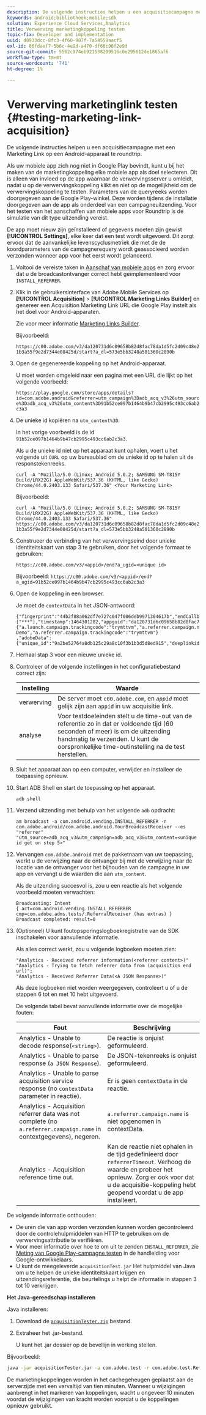 ```yaml
---
description: De volgende instructies helpen u een acquisitiecampagne met een Marketing Link op een Android-apparaat te roundtrip.
keywords: android;bibliotheek;mobile;sdk
solution: Experience Cloud Services,Analytics
title: Verwerving marketingkoppeling testen
topic-fix: Developer and implementation
uuid: d0933dcc-8fc3-4f60-987f-7a54559aacf5
exl-id: 86fdaef7-5b6c-4e9d-a470-df66c96f2e9d
source-git-commit: 5562c974eb921538209516c0e295612de1865af6
workflow-type: tm+mt
source-wordcount: '741'
ht-degree: 1%

---
```


# Verwerving marketinglink testen {#testing-marketing-link-acquisition}

De volgende instructies helpen u een acquisitiecampagne met een Marketing Link op een Android-apparaat te roundtrip.

Als uw mobiele app zich nog niet in Google Play bevindt, kunt u bij het maken van de marketingkoppeling elke mobiele app als doel selecteren. Dit is alleen van invloed op de app waarnaar de verwervingsserver u omleidt, nadat u op de verwervingskoppeling klikt en niet op de mogelijkheid om de verwervingskoppeling te testen. Parameters van de queryreeks worden doorgegeven aan de Google Play-winkel. Deze worden tijdens de installatie doorgegeven aan de app als onderdeel van een campagneuitzending. Voor het testen van het aanschaffen van mobiele apps voor Roundtrip is de simulatie van dit type uitzending vereist.

De app moet nieuw zijn geïnstalleerd of gegevens moeten zijn gewist **[!UICONTROL Settings]**, elke keer dat een test wordt uitgevoerd. Dit zorgt ervoor dat de aanvankelijke levenscyclusmetriek die met de de koordparameters van de campagnerequery wordt geassocieerd worden verzonden wanneer app voor het eerst wordt gelanceerd.

1. Voltooi de vereiste taken in [Aanschaf van mobiele apps](/help/android/acquisition-main/acquisition.md) en zorg ervoor dat u de broadcastontvanger correct hebt geïmplementeerd voor `INSTALL_REFERRER`.
1. Klik in de gebruikersinterface van Adobe Mobile Services op  **[!UICONTROL Acquisition]** > **[!UICONTROL Marketing Links Builder]** en genereer een Acquisition Marketing Link URL die Google Play instelt als het doel voor Android-apparaten.

   Zie voor meer informatie [Marketing Links Builder](/help/using/acquisition-main/c-marketing-links-builder/c-marketing-links-builder.md).

   Bijvoorbeeld:

   `https://c00.adobe.com/v3/da120731d6c09658b82d8fac78da1d5fc2d09c48e21b3a55f9e2d7344e08425d/start?a_dl=573e5bb3248a501360c2890b`

1. Open de gegenereerde koppeling op het Android-apparaat.

   U moet worden omgeleid naar een pagina met een URL die lijkt op het volgende voorbeeld:

   `https://play.google.com/store/apps/details?id=com.adobe.android&referrer=utm_campaign%3Dadb_acq_v3%26utm_source%3Dadb_acq_v3%26utm_content%3D91b52ce097b1464b9b47cb2995c493cc6ab2c3a3`

1. De unieke id kopiëren na `utm_content%3D`.

   In het vorige voorbeeld is de id `91b52ce097b1464b9b47cb2995c493cc6ab2c3a3`.

   Als u de unieke id niet op het apparaat kunt ophalen, voert u het volgende uit `CURL` op uw bureaublad om de unieke id op te halen uit de responstekenreeks.

   `curl -A "Mozilla/5.0 (Linux; Android 5.0.2; SAMSUNG SM-T815Y Build/LRX22G) AppleWebKit/537.36 (KHTML, like Gecko) Chrome/44.0.2403.133 Safari/537.36" <Your Marketing Link>`

   Bijvoorbeeld:

   `curl -A "Mozilla/5.0 (Linux; Android 5.0.2; SAMSUNG SM-T815Y Build/LRX22G) AppleWebKit/537.36 (KHTML, like Gecko) Chrome/44.0.2403.133 Safari/537.36" https://c00.adobe.com/v3/da120731d6c09658b82d8fac78da1d5fc2d09c48e21b3a55f9e2d7344e08425d/start?a_dl=573e5bb3248a501360c2890b`

1. Construeer de verbinding van het verwervingseind door unieke identiteitskaart van stap 3 te gebruiken, door het volgende formaat te gebruiken:

   `https://c00.adobe.com/v3/<appid>/end?a_ugid=<unique id>`

   Bijvoorbeeld: `https://c00.adobe.com/v3/<appid>/end?a_ugid=91b52ce097b1464b9b47cb2995c493cc6ab2c3a3`

1. Open de koppeling in een browser.

   Je moet de `contextData` in het JSON-antwoord:

   ```
   {"fingerprint":"44b2f88a062df7e727c047f006deb9971304617b","endCallbacks":["***"],"timestamp":1464301282,"appguid":"da120731d6c09658b82d8fac78da1d5fc2d09c48e21b3a55f9e2d7344e08425d","contextData": 
   {"a.launch.campaign.trackingcode":"trymttvm","a.referrer.campaign.name":"Android Demo","a.referrer.campaign.trackingcode":"trymttvm"} 
   ,"adobeData":{"unique_id":"9a2be52764a8db125c29a8c10f3b1b3d5d8ed915","deeplinkid":"57476c26072932ec6d3a470b"}}.
   ```

1. Herhaal stap 3 voor een nieuwe unieke id.
1. Controleer of de volgende instellingen in het configuratiebestand correct zijn:

   | Instelling | Waarde |
   |--- |--- |
   | verwerving | De server moet `c00.adobe.com`, en      *`appid`*  moet gelijk zijn aan `appid` in uw acquisitie link. |
   | analyse | Voor testdoeleinden stelt u de time-out van de referentie zo in dat er voldoende tijd (60 seconden of meer) is om de uitzending handmatig te verzenden. U kunt de oorspronkelijke time-outinstelling na de test herstellen. |

1. Sluit het apparaat aan op een computer, verwijder en installeer de toepassing opnieuw.
1. Start ADB Shell en start de toepassing op het apparaat.

   ```
   adb shell
   ```

1. Verzend uitzending met behulp van het volgende `adb` opdracht:

   ```
   am broadcast -a com.android.vending.INSTALL_REFERRER -n com.adobe.android/com.adobe.android.YourBroadcastReceiver --es "referrer" "utm_source=adb_acq_v3&utm_campaign=adb_acq_v3&utm_content=<unique id get on step 5>"
   ```

1. Vervangen `com.adobe.android` met de pakketnaam van uw toepassing, werkt u de verwijzing naar de ontvanger bij met de verwijzing naar de locatie van de ontvanger voor het bijhouden van de campagne in uw app en vervangt u de waarden die aan `utm_content`.

   Als de uitzending succesvol is, zou u een reactie als het volgende voorbeeld moeten verwachten:

   ```
   Broadcasting: Intent 
   { act=com.android.vending.INSTALL_REFERRER cmp=com.adobe.adms.tests/.ReferralReceiver (has extras) } 
   Broadcast completed: result=0 
   ```

1. (Optioneel) U kunt foutopsporingslogboekregistratie van de SDK inschakelen voor aanvullende informatie.

   Als alles correct werkt, zou u volgende logboeken moeten zien:

   ```
   "Analytics - Received referrer information(<referrer content>)" 
   "Analytics - Trying to fetch referrer data from (acquisition end url)"; 
   "Analytics - Received Referrer Data(<A JSON Response>)"
   ```

   Als deze logboeken niet worden weergegeven, controleert u of u de stappen 6 tot en met 10 hebt uitgevoerd.

   De volgende tabel bevat aanvullende informatie over de mogelijke fouten:

   | Fout | Beschrijving |
   |--- |--- |
   | Analytics - Unable to decode response(`<string>`). | De reactie is onjuist geformuleerd. |
   | Analytics - Unable to parse response (`a JSON Response`). | De JSON-tekenreeks is onjuist geformuleerd. |
   | Analytics - Unable to parse acquisition service response (no `contextData` parameter in reactie). | Er is geen  `contextData`  in de reactie. |
   | Analytics - Acquisition referrer data was not complete (no `a.referrer.campaign.name` in contextgegevens), negeren. | `a.referrer.campaign.name` is niet opgenomen in contextData. |
   | Analytics - Acquisition reference time out. | Kan de reactie niet ophalen in de tijd gedefinieerd door `referrerTimeout`. Verhoog de waarde en probeer het opnieuw.  Zorg er ook voor dat u de acquisitie-koppeling hebt geopend voordat u de app installeert. |

De volgende informatie onthouden:

* De uren die van app worden verzonden kunnen worden gecontroleerd door de controlehulpmiddelen van HTTP te gebruiken om de verwervingsattributie te verifiëren.
* Voor meer informatie over hoe te om uit te zenden `INSTALL_REFERRER`, zie [Meting van Google Play-campagne testen](https://developers.google.com/analytics/solutions/testing-play-campaigns) in de handleiding voor Google-ontwikkelaars.
* U kunt de meegeleverde `acquisitionTest.jar` Het hulpmiddel van Java om u te helpen de unieke identiteitskaart krijgen en uitzendingsreferentie, die beurtelings u helpt de informatie in stappen 3 tot 10 verkrijgen.

**Het Java-gereedschap installeren**

Java installeren:

1. Download de [`acquisitionTester.zip`](../assets/acquisitionTester.zip) bestand.
1. Extraheer het .jar-bestand.

   U kunt het .jar dossier op de bevellijn in werking stellen.

Bijvoorbeeld:

```sh
java -jar acquisitionTester.jar -a com.adobe.test -r com.adobe.test.ReferrerReceiver -l "https://c00.adobe.com/v3/appid/start?a_i_id=123456&a_g_id=com.adobe.test&a_dd=i&ctxa.referrer.campaign.name=name&ctxa.referrer.campaign.trackingcode=1234
```

De marketingkoppelingen worden in het cachegeheugen geplaatst aan de serverzijde met een vervaltijd van tien minuten. Wanneer u wijzigingen aanbrengt in het markeren van koppelingen, wacht u ongeveer 10 minuten voordat de wijzigingen van kracht worden voordat u de koppelingen opnieuw gebruikt.

